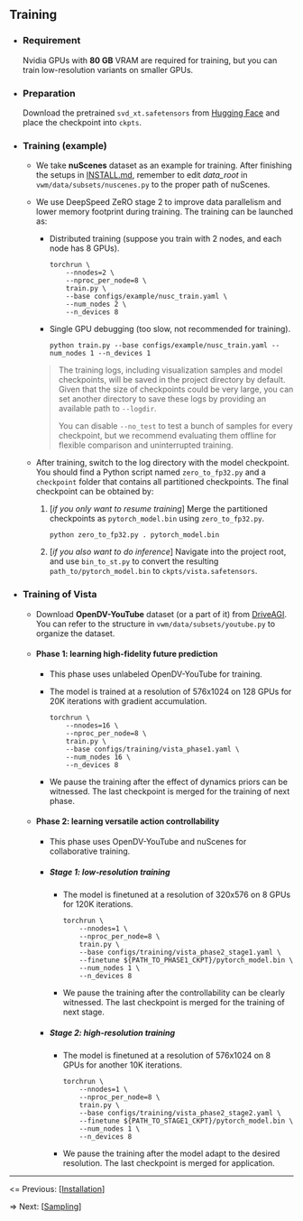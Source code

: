 ## Training

- ### Requirement

  Nvidia GPUs with **80 GB** VRAM are required for training, but you can train low-resolution variants on smaller GPUs.

- ### Preparation

  Download the pretrained `svd_xt.safetensors` from [Hugging Face](https://huggingface.co/stabilityai/stable-video-diffusion-img2vid-xt/blob/main/svd_xt.safetensors) and place the checkpoint into `ckpts`.

- ### Training (example)

  - We take **nuScenes** dataset as an example for training. After finishing the setups in [INSTALL.md](https://github.com/OpenDriveLab/Vista/blob/main/docs/INSTALL.md), remember to edit *data_root* in `vwm/data/subsets/nuscenes.py` to the proper path of nuScenes.

  - We use DeepSpeed ZeRO stage 2 to improve data parallelism and lower memory footprint during training. The training can be launched as: 

    - Distributed training (suppose you train with 2 nodes, and each node has 8 GPUs).

      ```shell
      torchrun \
          --nnodes=2 \
          --nproc_per_node=8 \
          train.py \
          --base configs/example/nusc_train.yaml \
          --num_nodes 2 \
          --n_devices 8
      ```

    - Single GPU debugging (too slow, not recommended for training).

      ```shell
      python train.py --base configs/example/nusc_train.yaml --num_nodes 1 --n_devices 1
      ```

    > The training logs, including visualization samples and model checkpoints, will be saved in the project directory by default. Given that the size of checkpoints could be very large, you can set another directory to save these logs by providing an available path to `--logdir`.
    >
    > You can disable `--no_test` to test a bunch of samples for every checkpoint, but we recommend evaluating them offline for flexible comparison and uninterrupted training.

  - After training, switch to the log directory with the model checkpoint. You should find a Python script named `zero_to_fp32.py` and a `checkpoint` folder that contains all partitioned checkpoints. The final checkpoint can be obtained by:

    1. [*if you only want to resume training*] Merge the partitioned checkpoints as `pytorch_model.bin` using `zero_to_fp32.py`.
    
       ```shell
       python zero_to_fp32.py . pytorch_model.bin
       ```
    
    2. [*if you also want to do inference*] Navigate into the project root, and use `bin_to_st.py` to convert the resulting `path_to/pytorch_model.bin` to `ckpts/vista.safetensors`.

- ### Training of Vista

  - Download **OpenDV-YouTube** dataset (or a part of it) from [DriveAGI](https://github.com/OpenDriveLab/DriveAGI#genad-dataset-opendv-youtube). You can refer to the structure in `vwm/data/subsets/youtube.py` to organize the dataset.
  
  - #### Phase 1: learning high-fidelity future prediction
  
    - This phase uses unlabeled OpenDV-YouTube for training.
  
    - The model is trained at a resolution of 576x1024 on 128 GPUs for 20K iterations with gradient accumulation.
  
      ```shell
      torchrun \
          --nnodes=16 \
          --nproc_per_node=8 \
          train.py \
          --base configs/training/vista_phase1.yaml \
          --num_nodes 16 \
          --n_devices 8
      ```
  
    - We pause the training after the effect of dynamics priors can be witnessed. The last checkpoint is merged for the training of next phase.
  
  - #### Phase 2:  learning versatile action controllability
  
    - This phase uses OpenDV-YouTube and nuScenes for collaborative training.
  
    - ##### Stage 1: low-resolution training
  
      - The model is finetuned at a resolution of 320x576 on 8 GPUs for 120K iterations.
  
        ```shell
        torchrun \
            --nnodes=1 \
            --nproc_per_node=8 \
            train.py \
            --base configs/training/vista_phase2_stage1.yaml \
            --finetune ${PATH_TO_PHASE1_CKPT}/pytorch_model.bin \
            --num_nodes 1 \
            --n_devices 8
        ```
  
      - We pause the training after the controllability can be clearly witnessed. The last checkpoint is merged for the training of next stage.
  
    - ##### Stage 2: high-resolution training
  
      - The model is finetuned at a resolution of 576x1024 on 8 GPUs for another 10K iterations.
  
        ```shell
        torchrun \
            --nnodes=1 \
            --nproc_per_node=8 \
            train.py \
            --base configs/training/vista_phase2_stage2.yaml \
            --finetune ${PATH_TO_STAGE1_CKPT}/pytorch_model.bin \
            --num_nodes 1 \
            --n_devices 8
        ```
  
      - We pause the training after the model adapt to the desired resolution. The last checkpoint is merged for application.

---

<= Previous: [[Installation](https://github.com/OpenDriveLab/Vista/blob/main/docs/INSTALL.md)]

=> Next: [[Sampling](https://github.com/OpenDriveLab/Vista/blob/main/docs/SAMPLING.md)]
